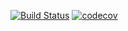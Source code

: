 [![Build Status](https://travis-ci.org/cemnura/quarkus-lab.svg?branch=master)](https://travis-ci.org/cemnura/quarkus-lab) [![codecov](https://codecov.io/gh/cemnura/quarkus-lab/branch/master/graph/badge.svg)](https://codecov.io/gh/cemnura/quarkus-lab)